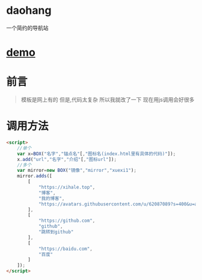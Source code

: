 # daohang
一个简约的导航站

# [demo](http://xihale.gitee.io/daohang/)

# 前言
>模板是网上有的
>但是,代码太复杂
>所以我就改了一下
>现在用js调用会好很多

# 调用方法
```html
<script>
	//单个
	var x=BOX("名字","锚点名"[,"图标名(index.html里有具体的代码)"]);
	x.add("url","名字","介绍"[,"图标url"]);
	//多个
	var mirror=new BOX("镜像","mirror","xuexi1");
	mirror.adds([
		[
			"https://xihale.top",
			"博客",
			"我的博客",
			"https://avatars.githubusercontent.com/u/62087089?s=400&u=a4bf42f7f854cd4c34924b73ace325897d80de7a&v=4"
		],
		[
			"https://github.com",
			"github",
			"跳转到github"
		],
		[
			"https://baidu.com",
			"百度"
		]
	]);
</script>
```
